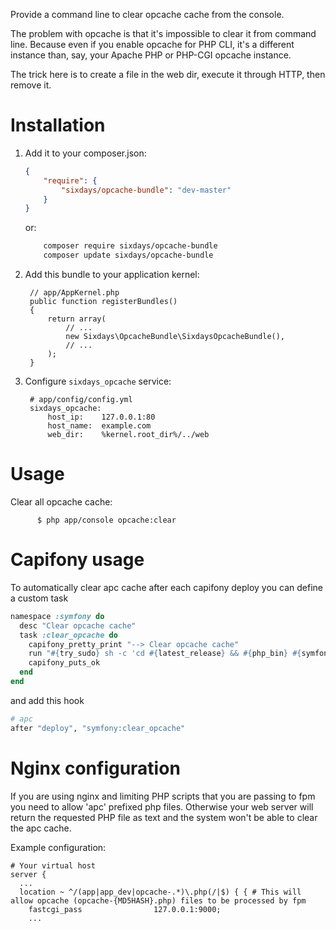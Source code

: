 Provide a command line to clear opcache cache from the console.

The problem with opcache is that it's impossible to clear it from command line.
Because even if you enable opcache for PHP CLI, it's a different instance than,
say, your Apache PHP or PHP-CGI opcache instance.

The trick here is to create a file in the web dir, execute it through HTTP,
then remove it.

Installation
============

  1. Add it to your composer.json:

      ```json
      {
          "require": {
              "sixdays/opcache-bundle": "dev-master"
          }
      }
      ```

     or:

      ```sh
          composer require sixdays/opcache-bundle
          composer update sixdays/opcache-bundle
      ```

  2. Add this bundle to your application kernel:

          // app/AppKernel.php
          public function registerBundles()
          {
              return array(
                  // ...
                  new Sixdays\OpcacheBundle\SixdaysOpcacheBundle(),
                  // ...
              );
          }

  3. Configure `sixdays_opcache` service:

          # app/config/config.yml
          sixdays_opcache:
              host_ip:    127.0.0.1:80
              host_name:  example.com
              web_dir:    %kernel.root_dir%/../web


Usage
=====

Clear all opcache cache:

          $ php app/console opcache:clear


Capifony usage
==============

To automatically clear apc cache after each capifony deploy you can define a custom task

```ruby
namespace :symfony do
  desc "Clear opcache cache"
  task :clear_opcache do
    capifony_pretty_print "--> Clear opcache cache"
    run "#{try_sudo} sh -c 'cd #{latest_release} && #{php_bin} #{symfony_console} opcache:clear --env=#{symfony_env_prod}'"
    capifony_puts_ok
  end
end
```

and add this hook

```ruby
# apc
after "deploy", "symfony:clear_opcache"
```

Nginx configuration
===================

If you are using nginx and limiting PHP scripts that you are passing to fpm you need to allow 'apc' prefixed php files. Otherwise your web server will return the requested PHP file as text and the system won't be able to clear the apc cache.

Example configuration:
```
# Your virtual host
server {
  ...
  location ~ ^/(app|app_dev|opcache-.*)\.php(/|$) { { # This will allow opcache (opcache-{MD5HASH}.php) files to be processed by fpm
    fastcgi_pass                127.0.0.1:9000;
    ...
``` 